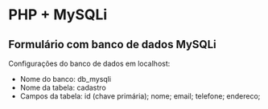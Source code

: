 # PHP + MySQLi

## Formulário com banco de dados MySQLi

Configurações do banco de dados em localhost:

* Nome do banco: db_mysqli
* Nome da tabela: cadastro
* Campos da tabela:	id (chave primária); nome; email; telefone; endereco; 
	

